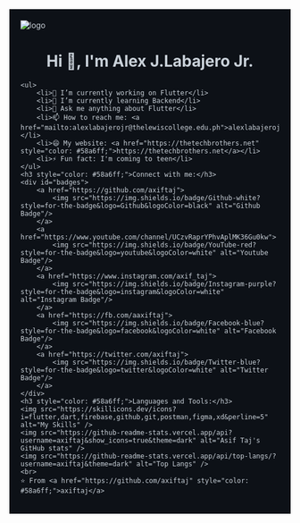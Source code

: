 <div style="background-color: #0d1117; color: #c9d1d9; padding: 20px;">
    <img src="https://github.com/AlexJLabajeroJr/Me/blob/master/Github%20Banner.png" alt="logo" />
<h1 align="center">Hi 👋, I'm Alex J.Labajero Jr.</h1>

    <ul>
        <li>🔭 I’m currently working on Flutter</li>
        <li>🌱 I’m currently learning Backend</li>
        <li>💬 Ask me anything about Flutter</li>
        <li>📫 How to reach me: <a href="mailto:alexlabajerojr@thelewiscollege.edu.ph">alexlabajerojr@thelewiscollege.edu.ph</a></li>
        <li>😄 My website: <a href="https://thetechbrothers.net" style="color: #58a6ff;">https://thetechbrothers.net</a></li>
        <li>⚡ Fun fact: I'm coming to teen</li>
    </ul>
    <h3 style="color: #58a6ff;">Connect with me:</h3>
    <div id="badges">
        <a href="https://github.com/axiftaj">
            <img src="https://img.shields.io/badge/Github-white?style=for-the-badge&logo=Github&logoColor=black" alt="Github Badge"/>
        </a>
        <a href="https://www.youtube.com/channel/UCzvRaprYPhvAplMK36Gu0kw">
            <img src="https://img.shields.io/badge/YouTube-red?style=for-the-badge&logo=youtube&logoColor=white" alt="Youtube Badge"/>
        </a>
        <a href="https://www.instagram.com/axif_taj">
            <img src="https://img.shields.io/badge/Instagram-purple?style=for-the-badge&logo=instagram&logoColor=white" alt="Instagram Badge"/>
        </a>
        <a href="https://fb.com/aaxiftaj">
            <img src="https://img.shields.io/badge/Facebook-blue?style=for-the-badge&logo=facebook&logoColor=white" alt="Facebook Badge"/>
        </a>
        <a href="https://twitter.com/axiftaj">
            <img src="https://img.shields.io/badge/Twitter-blue?style=for-the-badge&logo=twitter&logoColor=white" alt="Twitter Badge"/>
        </a>
    </div>
    <h3 style="color: #58a6ff;">Languages and Tools:</h3>
    <img src="https://skillicons.dev/icons?i=flutter,dart,firebase,github,git,postman,figma,xd&perline=5" alt="My Skills" />
    <img src="https://github-readme-stats.vercel.app/api?username=axiftaj&show_icons=true&theme=dark" alt="Asif Taj's GitHub stats" />
    <img src="https://github-readme-stats.vercel.app/api/top-langs/?username=axiftaj&theme=dark" alt="Top Langs" />
    <br>
    ⭐️ From <a href="https://github.com/axiftaj" style="color: #58a6ff;">axiftaj</a>
</div>
